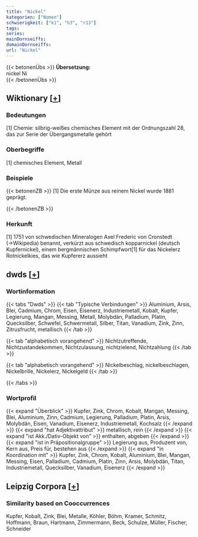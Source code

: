 ```yaml
---
title: "Nickel"
kategorien: ["Nomen"]
schwierigkeit: ["k1", "h3", "r13"]
tags:
series:
mainDornseiffs:
domainDornseiffs:
url: "Nickel"
---
```


{{< betonenÜbs >}}
**Übersetzung:**  
nickel Ni  
{{< /betonenÜbs >}}

## Wiktionary [[+](https://de.wiktionary.org/wiki/Nickel)]

### Bedeutungen
[1] Chemie: silbrig-weißes chemisches Element mit der Ordnungszahl 28, das zur Serie der Übergangsmetalle gehört  

### Oberbegriffe
[1] chemisches Element, Metall  

### Beispiele
{{< betonenZB >}}
[1] Die erste Münze aus reinem Nickel wurde 1881 geprägt.  

{{< /betonenZB >}}
### Herkunft
[1] 1751 von schwedischen Mineralogen Axel Frederic von Cronstedt (→Wikipedia) benannt, verkürzt aus schwedisch kopparnickel (deutsch Kupfernickel), einem bergmännischen Schimpfwort[1] für das Nickelerz Rotnickelkies, das wie Kupfererz aussieht  



## dwds [[+](https://www.dwds.de/wb/Nickel)]

### Wortinformation
{{< tabs "Dwds" >}}
{{< tab "Typische Verbindungen" >}}
Aluminium, Arsis, Blei, Cadmium, Chrom, Eisen, Eisenerz, Industriemetall, Kobalt, Kupfer, Legierung, Mangan, Messing, Metall, Molybdän, Palladium, Platin, Quecksilber, Schwefel, Schwermetall, Silber, Titan, Vanadium, Zink, Zinn, Zitrusfrucht, metallisch
{{< /tab >}}

{{< tab "alphabetisch vorangehend" >}}
Nichtzutreffende, Nichtzustandekommen, Nichtzulassung, nichtzielend, Nichtzahlung
{{< /tab >}}

{{< tab "alphabetisch vorangehend" >}}
Nickelbeschlag, nickelbeschlagen, Nickelbrille, Nickelerz, Nickelgeld
{{< /tab >}}

{{< /tabs >}}

### Wortprofil
{{< expand "Überblick" >}} Kupfer, Zink, Chrom, Kobalt, Mangan, Messing, Blei, Aluminium, Zinn, Cadmium, Legierung, Palladium, Platin, Arsis, Molybdän, Eisen, Vanadium, Eisenerz, Industriemetall, Kochsalz {{< /expand >}}
{{< expand "hat Adjektivattribut" >}} metallisch, rein {{< /expand >}}
{{< expand "ist Akk./Dativ-Objekt von" >}} enthalten, abgeben {{< /expand >}}
{{< expand "ist in Präpositionalgruppe" >}} Legierung aus, Produzent von, Kern aus, Preis für, bestehen aus {{< /expand >}}
{{< expand "in Koordination mit" >}} Kupfer, Zink, Chrom, Kobalt, Aluminium, Blei, Mangan, Messing, Eisen, Palladium, Cadmium, Platin, Zinn, Arsis, Molybdän, Titan, Industriemetall, Quecksilber, Vanadium, Eisenerz {{< /expand >}}

## Leipzig Corpora [[+](https://corpora.uni-leipzig.de/en/res?word=Nickel&corpusId=deu_newscrawl-public_2018)]


### Similarity based on Cooccurrences
Kupfer, Kobalt, Zink, Blei, Metalle, Köhler, Böhm, Kramer, Schmitz, Hoffmann, Braun, Hartmann, Zimmermann, Beck, Schulze, Müller, Fischer, Schneider

